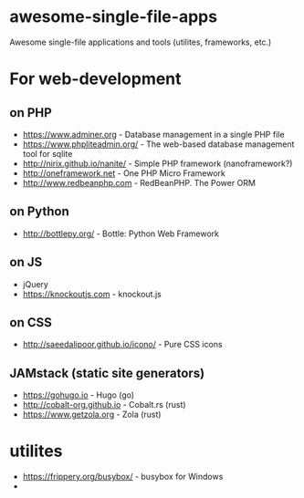 # awesome-single-file-apps

Awesome single-file applications and tools (utilites, frameworks, etc.)

# For web-development

## on PHP
- https://www.adminer.org - Database management in a single PHP file
- https://www.phpliteadmin.org/ - The web-based database management tool for sqlite
- http://nirix.github.io/nanite/ - Simple PHP framework (nanoframework?)
- http://oneframework.net - One PHP Micro Framework
- http://www.redbeanphp.com - RedBeanPHP. The Power ORM

## on Python
- http://bottlepy.org/ - Bottle: Python Web Framework

## on JS
- jQuery
- https://knockoutjs.com - knockout.js

## on CSS
- http://saeedalipoor.github.io/icono/ - Pure CSS icons

## JAMstack (static site generators)
- https://gohugo.io - Hugo (go)
- http://cobalt-org.github.io - Cobalt.rs (rust)
- https://www.getzola.org - Zola (rust)

# utilites
- https://frippery.org/busybox/ - busybox for Windows
- 

